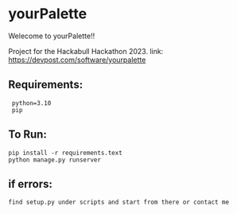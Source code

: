 # yourPalette

Welecome to yourPalette!!

Project for the Hackabull Hackathon 2023. 
link: https://devpost.com/software/yourpalette


## Requirements:
     python=3.10
     pip

## To Run:
    pip install -r requirements.text
    python manage.py runserver


## if errors:
    find setup.py under scripts and start from there or contact me
